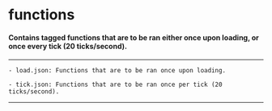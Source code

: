 # functions
#### Contains tagged functions that are to be ran either once upon loading, or once every tick (20 ticks/second).

---

    - load.json: Functions that are to be ran once upon loading.

    - tick.json: Functions that are to be ran once per tick (20 ticks/second).

---

